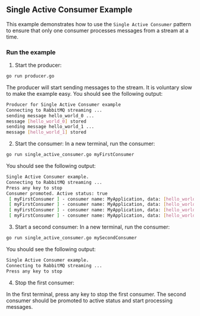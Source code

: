 ## Single Active Consumer Example

This example demonstrates how to use the `Single Active Consumer` pattern to ensure that only one consumer processes messages from a stream at a time.

### Run the example


1. Start the producer:
```bash
go run producer.go
```
The producer will start sending messages to the stream. It is voluntary slow to make the example easy.
You should see the following output:

```bash
Producer for Single Active Consumer example
Connecting to RabbitMQ streaming ...
sending message hello_world_0 ...
message [hello_world_0] stored
sending message hello_world_1 ...
message [hello_world_1] stored
```
2. Start the consumer:
In a new terminal, run the consumer:
```bash
go run single_active_consumer.go myFirstConsumer
```

You should see the following output:

```bash
Single Active Consumer example.
Connecting to RabbitMQ streaming ...
Press any key to stop
Consumer promoted. Active status: true
 [ myFirstConsumer ] - consumer name: MyApplication, data: [hello_world_0], message offset 0,
 [ myFirstConsumer ] - consumer name: MyApplication, data: [hello_world_1], message offset 1,
 [ myFirstConsumer ] - consumer name: MyApplication, data: [hello_world_2], message offset 2,
 [ myFirstConsumer ] - consumer name: MyApplication, data: [hello_world_3], message offset 3,
```

3. Start a second consumer:
In a new terminal, run the consumer:
```bash
go run single_active_consumer.go mySecondConsumer
```

You should see the following output:

```bash
Single Active Consumer example.
Connecting to RabbitMQ streaming ...
Press any key to stop
```

4. Stop the first consumer:

In the first terminal, press any key to stop the first consumer. 
The second consumer should be promoted to active status and start processing messages.

